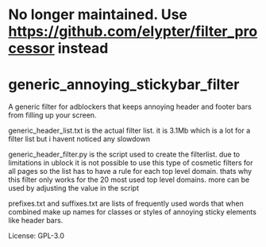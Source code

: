 # No longer maintained. Use https://github.com/elypter/filter_processor instead

# generic_annoying_stickybar_filter
A generic filter for adblockers that keeps annoying header and footer bars from filling up your screen.

generic_header_list.txt is the actual filter list. it is 3.1Mb which is a lot for a filter list but i havent noticed any slowdown

generic_header_filter.py is the script used to create the filterlist. due to limitations in ublock it is not possible to use this type of cosmetic filters for all pages so the list has to have a rule for each top level domain. thats why this filter only works for the 20 most used top level domains. more can be used by adjusting the value in the script

prefixes.txt and suffixes.txt are lists of frequently used words that when combined make up names for classes or styles of annoying sticky elements like header bars.

License: GPL-3.0
